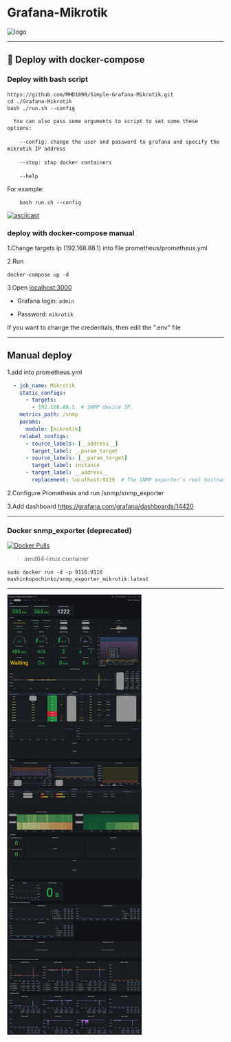 # Grafana-Mikrotik

![logo](https://repository-images.githubusercontent.com/366494855/c62052b8-17c2-47f2-a3ae-0e397a3ef074)

---

## 🐳 Deploy with docker-compose

### Deploy with bash script

```console
https://github.com/MHD1890/Simple-Grafana-Mikrotik.git
cd ./Grafana-Mikrotik
bash ./run.sh --config
```

```console
  You can also pass some arguments to script to set some these options:

    --config: change the user and password to grafana and specify the mikrotik IP address

    --stop: stop docker containers

    --help
```

For example:

```console
    bash run.sh --config
```

[![asciicast](https://asciinema.org/a/nOhuc7LvI6bRWbg7dcvqFQ4Kc.png)](https://asciinema.org/a/nOhuc7LvI6bRWbg7dcvqFQ4Kc)

### deploy with docker-compose manual

1.Change targets ip (192.168.88.1) into file prometheus/prometheus.yml

2.Run

```console
docker-compose up -d
```

3.Open [localhost:3000](http://localhost:3000)

* Grafana login: `admin`

* Password: `mikrotik`

If you want to change the credentials, then edit the ".env" file

---

## Manual deploy

1.add into prometheus.yml

```yml
  - job_name: Mikrotik
    static_configs:
      - targets:
        - 192.168.88.1  # SNMP device IP.
    metrics_path: /snmp
    params:
      module: [mikrotik]
    relabel_configs:
      - source_labels: [__address__]
        target_label: __param_target
      - source_labels: [__param_target]
        target_label: instance
      - target_label: __address__
        replacement: localhost:9116  # The SNMP exporter's real hostname:port.
```

2.Configure Prometheus and run /snmp/snmp_exporter

3.Add dashboard <https://grafana.com/grafana/dashboards/14420>

---

### Docker snmp_exporter (deprecated)

[![Docker Pulls](https://img.shields.io/docker/pulls/mashinkopochinko/snmp_exporter_mikrotik?logo=docker)](https://hub.docker.com/repository/docker/mashinkopochinko/snmp_exporter_mikrotik)

> amd64-linux container

```console
sudo docker run -d -p 9116:9116 mashinkopochinko/snmp_exporter_mikrotik:latest
```

---
![img1](/readme/screen.png)
